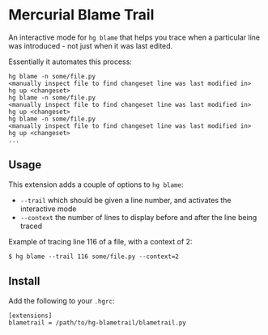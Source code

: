 Mercurial Blame Trail
=====================

An interactive mode for `hg blame` that helps you trace when a particular line
was introduced - not just when it was last edited.

Essentially it automates this process:

    hg blame -n some/file.py
    <manually inspect file to find changeset line was last modified in>
    hg up <changeset>
    hg blame -n some/file.py
    <manually inspect file to find changeset line was last modified in>
    hg up <changeset>
    hg blame -n some/file.py
    <manually inspect file to find changeset line was last modified in>
    hg up <changeset>
    ...

Usage
-----

This extension adds a couple of options to `hg blame`:

  * `--trail` which should be given a line number, and activates the
    interactive mode
  * `--context` the number of lines to display before and after the line being
    traced

Example of tracing line 116 of a file, with a context of 2:

    $ hg blame --trail 116 some/file.py --context=2


Install
-------

Add the following to your `.hgrc`:

    [extensions]
    blametrail = /path/to/hg-blametrail/blametrail.py
